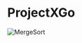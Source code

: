 # ProjectXGo
![MergeSort](http://www.sorting-algorithms.com/animation/20/random-initial-order/merge-sort.gif)

